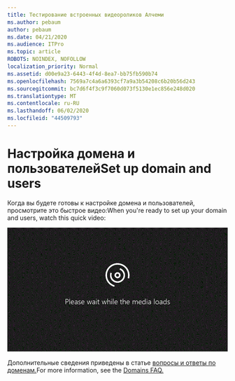 ```yaml
---
title: Тестирование встроенных видеороликов Алчеми
ms.author: pebaum
author: pebaum
ms.date: 04/21/2020
ms.audience: ITPro
ms.topic: article
ROBOTS: NOINDEX, NOFOLLOW
localization_priority: Normal
ms.assetid: d00e9a23-6443-4f4d-8ea7-bb75fb590b74
ms.openlocfilehash: 7569a7c4a6a6393cf7a9a3b54208c6b20b56d243
ms.sourcegitcommit: bc7d6f4f3c9f7060d073f5130e1ec856e248d020
ms.translationtype: MT
ms.contentlocale: ru-RU
ms.lasthandoff: 06/02/2020
ms.locfileid: "44509793"
---
```

# <a name="set-up-domain-and-users"></a><span data-ttu-id="a7948-102">Настройка домена и пользователей</span><span class="sxs-lookup"><span data-stu-id="a7948-102">Set up domain and users</span></span>

<span data-ttu-id="a7948-103">Когда вы будете готовы к настройке домена и пользователей, просмотрите это быстрое видео:</span><span class="sxs-lookup"><span data-stu-id="a7948-103">When you're ready to set up your domain and users, watch this quick video:</span></span>
  
![Ваш браузер не поддерживает воспроизведение видео.](media/MSN_Video_Widget.gif)
  
<span data-ttu-id="a7948-106">Дополнительные сведения приведены в статье [вопросы и ответы по доменам.](https://docs.microsoft.com/microsoft-365/admin/setup/domains-faq)</span><span class="sxs-lookup"><span data-stu-id="a7948-106">For more information, see the [Domains FAQ.](https://docs.microsoft.com/microsoft-365/admin/setup/domains-faq)</span></span>
